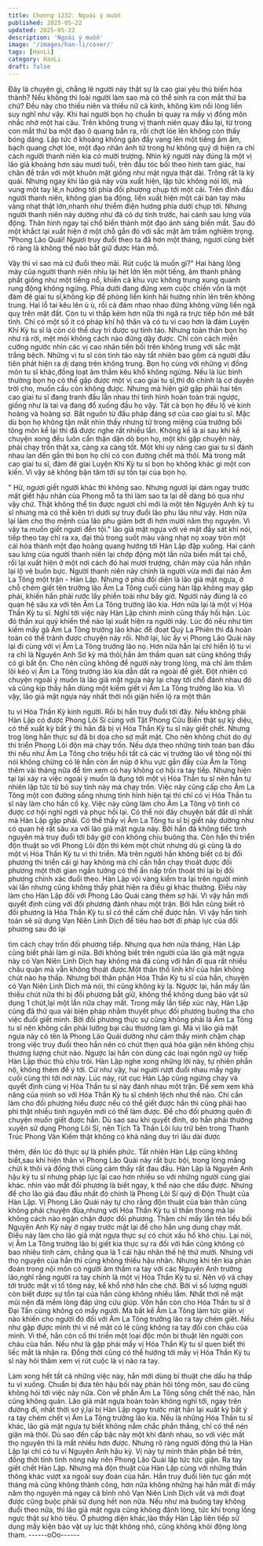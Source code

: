 ```yaml
---
title: Chương 1232: Ngoài ý muốn
published: 2025-05-22
updated: 2025-05-22
description: 'Ngoài ý muốn'
image: '/images/han-li/cover/'
tags: [HanLi]
category: HanLi
draft: false
---
```


Đây là chuyện gì, chẳng lẽ người này thật sự là cao giai yêu thú
biến hóa thành? Nếu không thì loài người làm sao mà có thể sinh
ra con mắt thứ ba chứ?
Đều này cho thiếu niên và thiếu nữ cả kinh, không kìm nổi lòng
liền suy nghĩ như vậy.
Khi hai người bọn họ chuẩn bị quay ra mấy vị đồng môn nhắc
nhở một hai câu. Trên không trung vị thanh niên quay đầu lại, từ
trong con mắt thứ ba một đạo ô quang bắn ra, rồi chợt lóe lên
không còn thấy bóng dáng.
Lập tức ở khoảng không gần đấy vang lên một tiếng ầm ầm, bạch
quang chợt lóe, một đạo nhân ảnh từ trong hư không quỷ dị hiện
ra chỉ cách người thanh niên kia có mười trượng.
Nhìn kỹ người này đúng là một vị lão giả khoảng hơn sáu mươi
tuổi, trên đầu tóc bối theo hình tam giác, hai chân để trần với một
khuôn mặt giống như mặt ngựa thật dài. Trông rất là kỳ quái.
Nhưng ngay khi lão già này vừa xuất hiện, lập tức không nói lời,
mà vung một tay lê,n hướng tới phía đối phương chụp tới một cái.
Trên đỉnh đầu người thanh niên, không gian ba động, liền xuất
hiện một cái bàn tay màu vàng nhạt thật lớn,nhanh như thiểm
điện hướng phía dưới chụp tới.
Nhưng người thanh niên này dường như đã có dự tính trước, hai
cánh sau lưng vừa động. Thân hình ngay tại chổ biến thành một
đạo ánh sáng biến mất. Sau đó một khắct lại xuất hiện ở một chỗ
gần đó với sắc mặt âm trầm nghiêm trọng.
"Phong Lão Quái! Ngươi truy đuổi theo ta đã hơn một tháng,
ngươi cũng biết rõ ràng là không thể nào bắt giữ được Hàn mỗ.

Vậy thì vì sao mà cứ đuổi theo mãi. Rút cuộc là muốn gì?" Hai
hàng lông mày của người thanh niên nhíu lại hét lớn lên một
tiếng, âm thanh phảng phất giống như một tiếng nổ, khiến cả khu
vực không trung xung quanh rung động không ngừng.
Phía dưới đang đứng xem cuộc chiến vốn là một đám đê giai tu
sĩ,không kịp đề phòng liền kinh hãi hướng nhìn lên trên không
trung. Hai lỗ tai kêu lên ù ù, rồi cả đám nhao nhao đứng không
vững liền ngã quỵ trên mặt đất. Còn tu vi thấp kém hơn nữa thì
ngã ra trực tiếp hôn mê bất tỉnh.
Chỉ có một số ít có pháp khí hộ thân và có tu vi cao hơn là đám
Luyện Khí Kỳ tu sĩ là còn có thể duy trì được sự tỉnh táo. Nhưng
toàn thân bọn họ như rã rời, mệt mỏi không cách nào đứng dậy
được. Chỉ còn cách miễn cưỡng ngước nhìn các vị cao nhân tiền
bối trên không trung với sắc mặt trắng bệch.
Những vị tu sĩ còn tỉnh táo này tất nhiên bao gồm cả người đầu
tiên phát hiện ra dị dạng trên không trung. Bọn họ cùng với những
vị đồng môn tu sĩ khác,đồng loạt âm thầm kêu khổ không ngừng.
Nếu là lúc bình thường bọn họ có thể gặp được một vị cao giai tu
sĩ,thì đó chính là cơ duyên trời cho, muốn cầu còn không được.
Nhưng mà hiện giờ gặp phải hai tên cao giai tu sĩ đang tranh đấu
lẫn nhau thì tình hình hoàn toàn trái ngược, giống như là tai vạ
đang đổ xuống đầu họ vậy. Tất cả bọn họ đều lộ vẻ kinh hoàng và
hoảng sợ.
Bắt nguồn từ đấu pháp đáng sợ của cao giai tu sĩ. Mặc dù bọn họ
không tận mắt nhìn thấy nhưng từ trong miệng của trưởng bối
tông môn kể lại thì đã được nghe rất nhiều lần. Không kể là ai sau
khi kể chuyện xong đều luôn cẩn thận dặn dò bọn họ, một khi gặp
chuyện này, phải chạy trốn thật xa, càng xa càng tốt. Một khi uy
năng cao giai tu sĩ đánh nhau lan đến gần thì bọn họ chỉ có con
đường chết mà thôi.
Mà trong mắt cao giai tu sĩ, đám đê giai Luyện Khí Kỳ tu sĩ bọn họ
không khác gì một con kiến. Vì vậy sẽ không bận tâm tới sự tồn
tại của bọn họ.

" Hừ, ngươi giết người khác thì không sao. Nhưng ngươi lại dám
ngay trước mặt giết hậu nhân của Phong mỗ ta thì làm sao ta lại
dễ dàng bỏ qua như vậy chứ. Thật không thể tin được ngươi chỉ
mới là một tên Nguyên Anh kỳ tu sĩ nhưng mà có thể kiên trì dưới
sự truy đuổi lão phu lâu như vậy. Hơn nữa lại làm cho thọ mệnh
của lão phu giảm bớt đi hơn mười năm thọ nguyên. Vì vậy ta
muốn giết ngươi đền tội." lão giả mặt ngựa với vẻ mặt đầy sát khí
nói, tiếp theo tay chỉ ra xa, đại thủ trong suốt màu vàng nhạt nọ
xoay tròn một cái hóa thành một đạo hoàng quang hướng tới Hàn
Lập đập xuống.
Hai cánh sau lưng của người thanh niên lại chớp động một lần
nữa biến mất tại chỗ, rồi lại xuất hiện ở một nơi cách đó hai mươi
trượng, chân mày của hắn nhăn lại lộ vẻ buồn bực.
Người thanh niên này chính là người vừa mới đại náo Âm La
Tông một trận - Hàn Lập.
Nhưng ở phía đối diện là lão giả mặt ngựa, ở chỗ chém giết tên
trưởng lão Âm La Tông cuối cùng hàn lập không may gặp phải,
khiến hắn phải rước lấy phiền toái như bây giờ.
Người này đúng là có quan hệ sâu xa với tên Âm La Tông trưởng
lão kia. Hơn nữa lại là một vị Hóa Thần Kỳ tu sĩ.
Nghĩ tới việc này Hàn Lập chính mình cũng thấy hối hận. Lúc đó
thần xui quỷ khiến thế nào lại xuất hiện ra người này. Lúc đó nếu
như tìm kiếm mấy gã Âm La Tông trưởng lão khác để đoạt Quỷ
La Phiên thì đã hoàn toàn có thể tránh được chuyện này rồi.
Nhớ lại, lúc ấy vị Phong Lão Quái này lại đi cùng với vị Âm La
Tông trưởng lão nọ. Hơn nữa hắn lại chỉ hiển lộ tu vi ra chỉ là
Nguyên Anh Sơ kỳ mà thôi,hắn âm thầm quan sát cũng không
thấy có gì bất ổn. Cho nên cũng không để người này trong lòng,
mà chỉ âm thầm lôi kéo vị Âm La Tông trưởng lão kia dẫn dắt ra
ngoài để giết. Đột nhiên có chuyện ngoài ý muốn là lão giả mặt
ngựa này lại chạy tới chổ đánh nhau đó và cũng kịp thấy hắn
dùng một kiếm giết vị Âm La Tông trưởng lão kia.
Vì vậy, lão giả mặt ngựa này nhất thời nổi giận hiển lộ ra một thân

tu vi Hóa Thần Kỳ kinh người. Rồi bị hắn truy đuổi tới đây.
Nếu không phải Hàn Lập có được Phong Lôi Sí cùng với Tật
Phong Cửu Biến thật sự kỳ diệu, có thể xuất kỳ bất ý thì hắn đã bị
vị Hóa Thần Kỳ tu sĩ này giết chết.
Nhưng trog lòng hắn thực sự đã bị dọa cho sợ mất mật. Cho nên
không chút do dự thi triển Phong Lôi độn mà chạy trốn. Nếu dựa
theo những tính toán ban đầu thì nếu như Âm La Tông cho triệu
hồi tất cả các vị trưởng lão về tông nội thì nói không chừng có lẽ
hắn còn ẩn núp ở khu vực gần đấy của Âm la Tông thêm vài
tháng nữa để tìm xem có hay không cơ hội ra tay tiếp. Nhưng
hiện tại lại xảy ra việc ngoài ý muốn là đụng tới một vị Hóa Thần
tu sĩ nên hắn tự nhiên lập tức từ bỏ suy tính này mà chạy trốn.
Việc này cũng cấp cho Âm La Tông một con đường sống nhưng
tình hình hiện tại thì chỉ có vị Hóa Thần tu sĩ này làm cho hắn cố
kỵ.
Việc này cũng làm cho Âm La Tông vô tình có được cơ hội nghĩ
ngơi và phục hồi lại.
Có thể nói đây chuyện bất đắt dĩ nhất mà Hàn Lập gặp phải. Có
thể thấy vị Âm La Tông tu sĩ bị giết này dường như có quan hệ rất
sâu xa với lão giả mặt ngựa này. Bởi hắn đã không tiếc tinh
nguyên mà truy đuổi tới bây giờ còn không chịu buông tha. Còn
hắn thi triển độn thuật so với Phong Lôi độn thì kém một chút
nhưng dù gì cũng là do một vị Hóa Thần Kỳ tu vi thi triển. Mà trên
người hắn không biết có bị đối phương thi triển cái gì hay không
mà chỉ cần hắn chạy thoát được đối phương một thời gian ngắn
tưởng có thể ẩn nấp trốn thoát thì lại bị đối phương chính xác
đuổi theo.
Hàn Lập vội vàng kiểm tra lại trên người mình vài lần nhưng cũng
không thấy phát hiện ra điều gì khác thường.
Điều này làm cho Hàn Lập đối với Phong Lão Quái càng thêm sợ
hãi. Vì vậy hắn mới quyết định cùng với đối phương đánh nhau
một trận. Bởi hắn cũng biết rõ đối phương là Hóa Thần Kỳ tu sĩ có
thể cấm chế được hắn. Vì vậy hắn tính toán sẽ sử dụng Vạn Niên
Linh Dịch để tiêu hao bớt đi pháp lực của đối phương sau đó lại

tìm cách chạy trốn đối phương tiếp.
Nhưng qua hơn nửa tháng, Hàn Lập cũng biết phải làm gì nữa.
Bởi không biết trên người của lão giả mặt ngựa này có Vạn Niên
Linh Dịch hay không mà đã cùng với hắn đi qua rất nhiều châu
quận mà vẫn không thoát được.Một thân thổ linh khí của hắn
không chút nào hạ thấp. Nhưng bới thân phận Hóa Thần Kỳ tu sĩ
của hắn, chuyện có Vạn Niên Linh Dịch mà nói, thì cũng không kỳ
lạ.
Ngược lại, hắn mấy lần thiếu chút nữa thì bị đối phương bắt giữ,
không thể không dung bảo vật sử dụng 1 chút,lại một lần nữa
chạy mất.
Trong mấy lần tiếp xúc này, Hàn Lập cũng đã thử qua vài biện
pháp nhằm thuyết phục đối phương buông tha cho việc đuổi giết
mình. Bởi đối phương thực sự cũng không phải là Âm La Tông tu
sĩ nên không cần phải lưỡng bại câu thương làm gì.
Mà vị lão giả mặt ngựa này có tên là Phong Lão Quái dường như
cảm thấy mình chậm chạp trong việc truy đuổi theo hắn nên có
chút thẹn quá hóa giận nên không chịu thương lượng chút nào.
Ngược laị hắn còn dùng các loại ngôn ngữ uy hiếp Hàn Lập thúc
thủ chịu trói.
Hàn Lập nghe xong những lời này, tự nhiên phẫn nộ, không thèm
để ý tới.
Cứ như vậy, hai người rượt đuổi nhau mấy ngày cuối cùng thì tới
nơi này. Lúc này, rút cục Hàn Lập cũng ngừng chạy và quyết định
cùng vị Hóa Thần tu sĩ này đánh nhau một trận. Để xem xem khả
năng của mình so với Hóa Thần Kỳ tu sĩ chênh lệch như thế nào.
Chỉ cần làm cho đối phương hiểu được nếu có thể giết được hắn
thì cũng phải hao phí thật nhiều tinh nguyên mới có thể làm được.
Để cho đối phương quên đi chuyện muốn giết được hắn.
Dù sao sau khi quyết đinh, do hắn phải thường xuyên sử dụng
Phong Lôi Sí, nên Tịch Tà Thần Lôi lưu trữ bên trong Thanh Trúc
Phong Vân Kiếm thật không có khả năng duy trì lâu dài được

thêm, đến lúc đó thực sự là phiền phức.
Tất nhiên Hàn Lập cũng không biết,sau khi hiện thân vị Phong
Lão Quái này rất bực bội, trong lòng mắng chửi k thôi và đồng
thời cũng cảm thấy rất đau đầu.
Hàn Lập là Nguyên Anh hậu kỳ tu sĩ nhưng pháp lực lại cao hơn
nhiều so với những người cùng giai khác. nhìn vào mắt đối
phương là biết ngay, k thể nào che dấu được. Nhưng để cho lão
giả đau đầu nhất đó chính là Phong Lôi Sí quỷ dị Độn Thuật của
Hàn Lập. Vị Phong Lão Quái này tự cho rằng độn thuật của bản
thân cũng không phải chuyện đùa,nhưng với Hóa Thần Kỳ tu sĩ
thần thong mà lại không cách nào ngăn chặn được đối phương.
Thậm chí mấy lần tên tiểu bối Nguyên Anh Kỳ này ở ngay trước
mặt lại để cho hắn ung dung chạy mất.
Điều này làm cho lão giả mặt ngựa thực sự có chút xấu hổ khó
chịu.
Lại nói, vị Âm La Tông trưởng lão bị giết kia thực sự ra đối với
hắn cũng không có bao nhiêu tình cảm, chẳng qua là 1 cái hậu
nhân thế hệ thứ mười. Nhưng với thọ nguyên của hắn thì cũng
không thiếu hậu nhân. Nhưng khi tên kia phán đoán trong nội
môn có người âm thầm ra tay với các Nguyên Anh trưởng
lão,nghĩ rằng người ra tay chính là một vị Hóa Thần Kỳ tu sĩ. Nên
vộ vã chạy tới trước mặt vị tổ tông này, kể khổ nhờ hắn che chở.
Bởi vì số lượng người còn biết được sự tồn tại của hắn cũng
không nhiều lắm. Nhất thời nể mặt mũi nên đã mềm lòng đáp ứng
cứu giúp.
Vốn hắn còn cho Hóa Thần tu sĩ ở Đại Tấn cũng không có mấy
người. Mà bất kể Âm La Tông làm tức giận vị nào khiến cho
người đó đối với Âm La Tông trưởng lão ra tay chém giết. Nếu
như gặp được mình thì vì nể mặt có lẽ cũng không ra tay đối con
cháu của mình. Vì thế, hắn còn cố thi triển một loại độc môn bí
thuật lên người con cháu của hắn. Nếu như là gặp phải mấy vị
Hóa Thần Kỳ tu sĩ quen biết thì liếc mắt là nhận ra. Đồng thời
cũng có thể hướng tới mấy vị Hóa Thần Kỳ tu sĩ này hỏi thăm
xem vị rút cuộc là vị nào ra tay.

Làm xong hết tất cả những việc này, hắn mới dùng bí thuật che
dấu hạ thấp tu vi xuống. Chuẩn bị đưa tên hậu bối này phản hôi
tông môn, sau đó cũng không hỏi tới việc này nữa. Còn về phần
Âm La Tông sống chết thế nào, hắn cũng không quản.
Lão giả mặt ngựa hoàn toàn không nghĩ tới, ngay trên đường đi,
nhất thời sơ ý,lại bị Hàn Lập ngay trước mặt hắn lại xuất kỳ bất ý
ra tay chém chết vị Âm La Tông trưởng lão kia.
Nếu là những Hóa Thần tu sĩ khác, lão giả mặt ngựa tự biết
không nắm chắc phần thắng, chỉ có thể nén giận mà thôi. Dù sao
đến cấp bậc này một khi đánh nhau, so với việc mất thọ nguyên
thì là mất nhiều hơn được.
Nhưng rõ ràng người động thủ là Hàn Lập lại chỉ có tu vi Nguyên
Anh hậu kỳ. Vị này tự mình thân phận bề trên, đồng thời tính tình
nóng nảy nên Phong Lão Quái lập tức tức giận. Ra tay giết chết
Hàn Lập.
Nhưng mà độn thuật của Hàn Lập cùng với những thần thông
khác vượt xa ngoài suy đoán của hắn. Hắn truy đuổi liên tục gần
một tháng mà cũng không thành công, hơn nữa không những hại
hắn mất đi mấy năm thọ nguyên mà ngay cả bình nhỏ Vạn Niên
Linh Dịch vất vả mới đoạt được cũng buộc phải sử dụng hết non
nữa.
Nếu như mà buông tay không đuổi theo nữa, thì lão giả mặt ngựa
cũng không đành lòng, tức khí trong lồng ngực thật sự khó tiêu. Ở
phương diện khác,lão thấy Hàn Lập liên tiếp sử dụng mấy kiện
bảo vật uy lực thật không nhỏ, cũng không khỏi động lòng tham.
------oOo------
